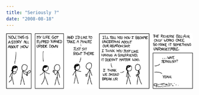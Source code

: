 ```yaml
---
title: "Seriously ?"
date: "2008-08-18"
---
```


[![](images/rba.png "XKCD 464")](http://xkcd.com/464/)
